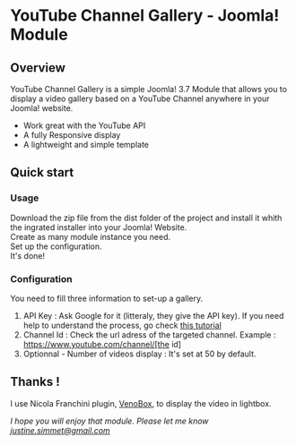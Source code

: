 # YouTube Channel Gallery - Joomla! Module  #

## Overview
YouTube Channel Gallery is a simple Joomla! 3.7 Module that allows you to display a video gallery based on a YouTube Channel anywhere in your Joomla! website.

* Work great with the YouTube API
* A fully Responsive display
* A lightweight and simple template


## Quick start

### Usage
Download the zip file from the dist folder of the project and install it whith the ingrated installer into your Joomla! Website.  
Create as many module instance you need.  
Set up the configuration.  
It's done!

### Configuration
You need to fill three information to set-up a gallery.  
  1. API Key : Ask Google for it (litteraly, they give the API key). If you need help to understand the process, go check [this tutorial](https://developers.google.com/youtube/v3/getting-started)  
  2. Channel Id : Check the url adress of the targeted channel. Example : https://www.youtube.com/channel/[the id]  
  3. Optionnal - Number of videos display : It's set at 50 by default.  


## Thanks !
I use Nicola Franchini plugin, <a href="https://github.com/nicolafranchini/VenoBox">VenoBox</a>, to display the video in lightbox.

*I hope you will enjoy that module. Please let me know [justine.simmet@gmail.com](justine.simmet@gmail.com)*